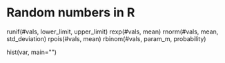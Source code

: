 # Random numbers in R

runif(#vals, lower_limit, upper_limit)
rexp(#vals, mean)
rnorm(#vals,  mean, std_deviation)
rpois(#vals, mean)
rbinom(#vals, param_m, probability)

hist(var, main="<Distribution Type>")
